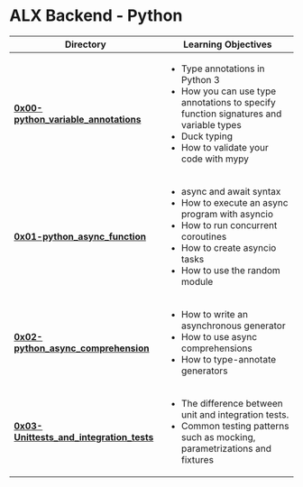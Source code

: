 # ALX Backend - Python

| Directory | Learning Objectives|
|-----------|--------------------|
| [**0x00-python_variable_annotations**](https://github.com/masonk16/alx-backend-python/tree/master/0x00-python_variable_annotations) |<ul><li>Type annotations in Python 3</li><li>How you can use type annotations to specify function signatures and variable types</li><li>Duck typing</li><li>How to validate your code with mypy</li></ul>|
| [**0x01-python_async_function**](https://github.com/masonk16/alx-backend-python/tree/master/0x00-python_variable_annotations) | <ul><li>async and await syntax</li><li>How to execute an async program with asyncio</li><li>How to run concurrent coroutines</li><li>How to create asyncio tasks</li><li>How to use the random module</li></ul> |
| [**0x02-python_async_comprehension**](https://github.com/masonk16/alx-backend-python/tree/master/0x02-python_async_comprehension) | <ul><li>How to write an asynchronous generator</li><li>How to use async comprehensions</li><li>How to type-annotate generators</li></ul> |
| [**0x03-Unittests_and_integration_tests**](https://github.com/masonk16/alx-backend-python/tree/master/0x03-Unittests_and_integration_tests) | <ul><li>The difference between unit and integration tests.</li><li>Common testing patterns such as mocking, parametrizations and fixtures</li></ul> |
